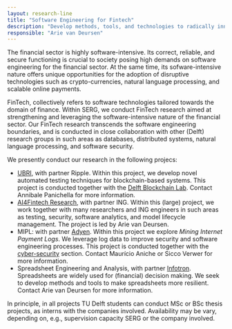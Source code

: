```yaml
---
layout: research-line
title: "Software Engineering for Fintech"
description: "Develop methods, tools, and technologies to radically innovate the software-intensive financial sector"
responsible: "Arie van Deursen"
---
```


The financial sector is highly software-intensive. 
Its correct, reliable, and secure functioning is crucial to society posing high demands on software engineering for the financial sector.
At the same time, its sofware-intensive nature offers unique opportunities for the adoption of disruptive technologies such as crypto-currencies, natural language processing, and scalable online payments.

FinTech, collectively refers to software technologies tailored towards the domain of finance.
Within SERG, we conduct FinTech research aimed at strengthening and leveraging the software-intensive nature of the financial sector. Our FinTech research transcends the software engineering boundaries, and is conducted in close collaboration with other (Delft) research groups in such areas as databases, distributed systems, natural language processing, and software security.

We presently conduct our research in the following projecs:

- [UBRI], with partner Ripple. Within this project, we develop novel automated testing techniques for blockchain-based systems. This project is conducted together with the [Delft Blockchain Lab][dbl]. Contact Annibale Panichella for more information.
- [AI4Fintech Research][afr], with partner ING. Within this (large) project, we work together with many researchers and ING engineers in such areas as testing, security, software analytics, and model lifecycle management. The project is led by Arie van Deursen.
- MIPL: with partner [Adyen]. Within this project we explore _Mining Internet Payment Logs_. We leverage log data to improve security and software engineering processes. This project is conducted together with the [cyber-security][sec] section. Contact Maurício Aniche or Sicco Verwer for more information.
- Spreadsheet Engineering and Analysis, with partner [Infotron]. Spreadsheets are widely used for (financial) decision making. We seek to develop methods and tools to make spreadsheets more resilient. Contact Arie van Deursen for more information.

In principle, in all projects TU Delft students can conduct MSc or BSc thesis projects, as interns with the companies involved. Availability may be vary, depending on, e.g., supervision capacity SERG or the company involved.


[afr]: https://se.ewi.tudelft.nl/ai4fintech/
[ubri]: https://ubri.ripple.com/
[dbl]: https://www.tudelft.nl/delft-blockchain-lab/
[sec]: https://www.tudelft.nl/cybersecurity/
[infotron]: https://infotron.nl/
[adyen]: https://adyen.com